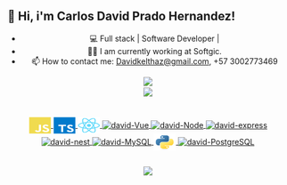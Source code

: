 
## 👋 Hi, i'm Carlos David Prado Hernandez!
<div align="center">


- 💻 Full stack | Software Developer |
- 👩‍💻 I am currently working at Softgic.
- 📫 How to contact me: Davidkelthaz@gmail.com, +57 3002773469
</div>


<div align="center">
<a href="https://github.com/kelthaz">

<img height="200em" src="https://github-readme-stats.vercel.app/api?username=kelthaz&show_icons=true&theme=blueberry&include_all_commits=true&count_private=true"/>
<br>
<img height="mediem" src="https://github-readme-stats.vercel.app/api/top-langs/?username=kelthaz&layout=compact&langs_count=7&theme=blueberry"/>
</div>
<div style="display: inline_block">
<br>
<br>
<div align="center">
<img align="center" alt="david-Js" height="30" width="40" src="https://raw.githubusercontent.com/devicons/devicon/master/icons/javascript/javascript-plain.svg">
<img align="center" alt="david-Ts" height="30" width="40" src="https://raw.githubusercontent.com/devicons/devicon/master/icons/typescript/typescript-plain.svg">
<img align="center" alt="david-react" height="30" width="40" src="https://raw.githubusercontent.com/devicons/devicon/master/icons/react/react-original.svg">
<img align="center" alt="david-Vue" height="30" width="40" src="https://cdn.jsdelivr.net/gh/devicons/devicon/icons/vuejs/vuejs-original.svg">
<img align="center" alt="david-Node" height="30" width="40" src="https://cdn.jsdelivr.net/gh/devicons/devicon/icons/nodejs/nodejs-original.svg">
<img align="center" alt="david-express" height="30" width="40" src="https://cdn.jsdelivr.net/gh/devicons/devicon/icons/express/express-original.svg">
<img align="center" alt="david-nest" height="30" width="40" src="https://cdn.jsdelivr.net/gh/devicons/devicon/icons/nestjs/nestjs-original.svg">
<img align="center" alt="david-MySQL" height="30" width="40" src="https://cdn.jsdelivr.net/gh/devicons/devicon/icons/mysql/mysql-original.svg">
<img align="center" alt="david-Python" height="30" width="40" src="https://raw.githubusercontent.com/devicons/devicon/master/icons/python/python-original.svg">
<img align="center" alt="david-PostgreSQL" height="30" width="40" src="https://cdn.jsdelivr.net/gh/devicons/devicon/icons/postgresql/postgresql-original.svg">
</div>

##

<div align="center">
<a href="https://www.linkedin.com/in/kelthaz" target="_blank"><img src="https://img.shields.io/badge/-LinkedIn-%230077B5?style=for-the-badge&logo=linkedin&logoColor=white" target="_blank"></a>

</div>
